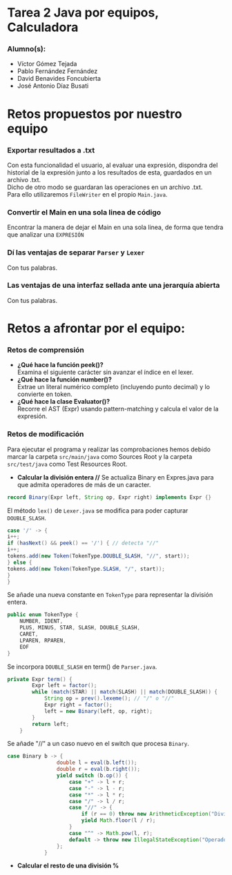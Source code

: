# Tarea 2 Java por equipos, Calculadora

### Alumno(s):
- Víctor Gómez Tejada
- Pablo Fernández Fernández
- David Benavides Foncubierta
- José Antonio Díaz Busati

# Retos propuestos por nuestro equipo

### Exportar resultados a .txt
Con esta funcionalidad el usuario, al evaluar una expresión, dispondra del historial de la expresión junto a los resultados de esta, guardados en un archivo .txt.  
Dicho de otro modo se guardaran las operaciones en un archivo .txt.  
Para ello utilizaremos `FileWriter` en el propio `Main.java`.

### Convertir el Main en una sola linea de código
Encontrar la manera de dejar el Main en una sola linea, de forma que tendra que analizar una `EXPRESIÓN`

### Dí las ventajas de separar `Parser` y `Lexer`
Con tus palabras.

### Las ventajas de una interfaz sellada ante una jerarquía abierta
Con tus palabras.

# Retos a afrontar por el equipo:

### Retos de comprensión
- **¿Qué hace la función peek()?**  
  Examina el siguiente carácter sin avanzar el índice en el lexer.
- **¿Qué hace la función number()?**  
  Extrae un literal numérico completo (incluyendo punto decimal) y lo convierte en token.
- **¿Qué hace la clase Evaluator()?**  
  Recorre el AST (Expr) usando pattern-matching y calcula el valor de la expresión.

### Retos de modificación
Para ejecutar el programa y realizar las comprobaciones hemos debido marcar la carpeta `src/main/java` como Sources Root y la carpeta `src/test/java` como Test Resources Root.
- **Calcular la división entera //**
  Se actualiza Binary en Expres.java para que admita operadores de más de un caracter.  
```java
record Binary(Expr left, String op, Expr right) implements Expr {}
```
  El método `lex()` de `Lexer.java` se modifica para poder capturar `DOUBLE_SLASH`.
```java
case '/' -> {
i++;
if (hasNext() && peek() == '/') { // detecta "//"
i++;
tokens.add(new Token(TokenType.DOUBLE_SLASH, "//", start));
} else {
tokens.add(new Token(TokenType.SLASH, "/", start));
}
}
```
Se añade una nueva constante en `TokenType` para representar la división entera.
```java
public enum TokenType {
    NUMBER, IDENT,
    PLUS, MINUS, STAR, SLASH, DOUBLE_SLASH,
    CARET,
    LPAREN, RPAREN,
    EOF
}
```
Se incorpora `DOUBLE_SLASH` en term() de `Parser.java`.
```java
private Expr term() {
        Expr left = factor();
        while (match(STAR) || match(SLASH) || match(DOUBLE_SLASH)) {
            String op = prev().lexeme(); // "/" o "//"
            Expr right = factor();
            left = new Binary(left, op, right);
        }
        return left;
    }
```
Se añade "//" a un caso nuevo en el switch que procesa `Binary`.
```java
case Binary b -> {
                double l = eval(b.left());
                double r = eval(b.right());
                yield switch (b.op()) {
                    case "+" -> l + r;
                    case "-" -> l - r;
                    case "*" -> l * r;
                    case "/" -> l / r;
                    case "//" -> {
                        if (r == 0) throw new ArithmeticException("División por cero");
                        yield Math.floor(l / r);
                    }
                    case "^" -> Math.pow(l, r);
                    default -> throw new IllegalStateException("Operador no soportado: " + b.op());
                };
            }
```

- **Calcular el resto de una división %**

